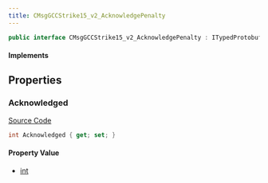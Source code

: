 ```yaml
---
title: CMsgGCCStrike15_v2_AcknowledgePenalty
---
```


```csharp
public interface CMsgGCCStrike15_v2_AcknowledgePenalty : ITypedProtobuf<CMsgGCCStrike15_v2_AcknowledgePenalty>, INativeHandle
```

#### Implements

## Properties

### Acknowledged

[Source Code](https://github.com/swiftly-solution/swiftlys2/blob/main/managed/src/SwiftlyS2.Generated/Protobufs/Interfaces/CMsgGCCStrike15_v2_AcknowledgePenalty.cs#L13)

```csharp
int Acknowledged { get; set; }
```

#### Property Value

- [int](https://learn.microsoft.com/dotnet/api/system.int32)

